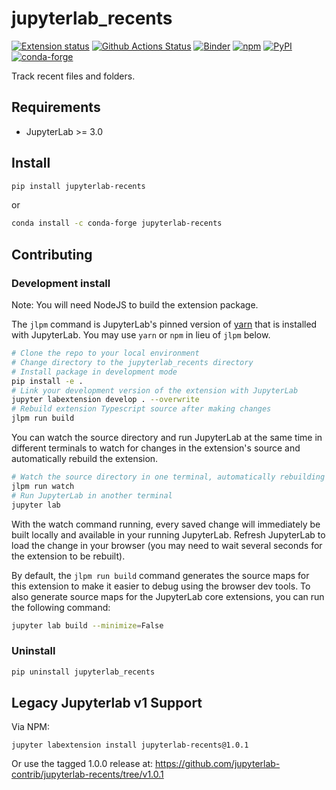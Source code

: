 # jupyterlab_recents

[![Extension status](https://img.shields.io/badge/status-ready-success "ready to be used")](https://jupyterlab-contrib.github.io/)
[![Github Actions Status](https://github.com/jupyterlab-contrib/jupyterlab-recents/workflows/Build/badge.svg)](https://github.com/jupyterlab-contrib/jupyterlab-recents/actions?query=workflow%3ABuild)
[![Binder](https://mybinder.org/badge_logo.svg)](https://mybinder.org/v2/gh/jupyterlab-contrib/jupyterlab-recents/master?urlpath=lab)
[![npm](https://img.shields.io/npm/v/@jlab-enhanced/recents)](https://www.npmjs.com/package/@jlab-enhanced/recents)
[![PyPI](https://img.shields.io/pypi/v/jupyterlab-recents)](https://pypi.org/project/jupyterlab-recents)
[![conda-forge](https://img.shields.io/conda/vn/conda-forge/jupyterlab-recents)](https://anaconda.org/conda-forge/jupyterlab-recents)

Track recent files and folders.

## Requirements

- JupyterLab >= 3.0

## Install

```bash
pip install jupyterlab-recents
```

or

```bash
conda install -c conda-forge jupyterlab-recents
```

## Contributing

### Development install

Note: You will need NodeJS to build the extension package.

The `jlpm` command is JupyterLab's pinned version of
[yarn](https://yarnpkg.com/) that is installed with JupyterLab. You may use
`yarn` or `npm` in lieu of `jlpm` below.

```bash
# Clone the repo to your local environment
# Change directory to the jupyterlab_recents directory
# Install package in development mode
pip install -e .
# Link your development version of the extension with JupyterLab
jupyter labextension develop . --overwrite
# Rebuild extension Typescript source after making changes
jlpm run build
```

You can watch the source directory and run JupyterLab at the same time in different terminals to watch for changes in the extension's source and automatically rebuild the extension.

```bash
# Watch the source directory in one terminal, automatically rebuilding when needed
jlpm run watch
# Run JupyterLab in another terminal
jupyter lab
```

With the watch command running, every saved change will immediately be built locally and available in your running JupyterLab. Refresh JupyterLab to load the change in your browser (you may need to wait several seconds for the extension to be rebuilt).

By default, the `jlpm run build` command generates the source maps for this extension to make it easier to debug using the browser dev tools. To also generate source maps for the JupyterLab core extensions, you can run the following command:

```bash
jupyter lab build --minimize=False
```

### Uninstall

```bash
pip uninstall jupyterlab_recents
```

## Legacy Jupyterlab v1 Support

Via NPM:

```{bash}
jupyter labextension install jupyterlab-recents@1.0.1
```

Or use the tagged 1.0.0 release at:
https://github.com/jupyterlab-contrib/jupyterlab-recents/tree/v1.0.1
